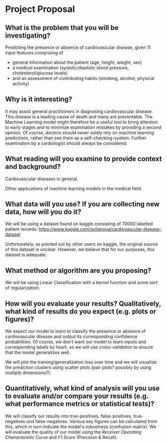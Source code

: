 # Project Proposal

## What is the problem that you will be investigating?
 
Predicting the presence or absence of cardiovascular disease, given 11 input features comprising of
- general information about the patient (age, height, weight, sex)
- a medical examination (systolic/diastolic blood pressure, cholesterol/glucose levels) 
- and an assessment of contributing habits (smoking, alcohol, physical activity)
 
 
## Why is it interesting?
 
It may assist general practitioners in diagnosing cardiovascular disease. This disease is a leading cause of death and many are preventable. The Machine Learning model might therefore be a useful tool to bring attention to early stages and to minimize examination mistakes by providing a second opinion. Of course, doctors should never solely rely on machine learning predictions, rather than see them as a self-checking-system. Further examination by a cardiologist should always be considered.
 
## What reading will you examine to provide context and background?
 
Cardiovascular diseases in general. 

Other applications of machine learning models in the medical field.
 

## What data will you use? If you are collecting new data, how will you do it?
 
We will be using a dataset found on kaggle consisting of 70000 labelled patient records: https://www.kaggle.com/sulianova/cardiovascular-disease-dataset 

Unfortunately, as pointed out by other users on kaggle, the original source of this dataset is unclear. However, we believe that for our purposes, this dataset is adequate.
 
 
## What method or algorithm are you proposing?
 
We will be using Linear Classification with a kernel function and some sort of regularization.
 
 
## How will you evaluate your results? Qualitatively, what kind of results do you expect (e.g. plots or figures)?
 
We expect our model to learn to classify the presence or absence of cardiovascular disease and output its corresponding confidence probabilities. Of course, we don't want our model to learn inputs and corresponding labels by heart, so we will use _cross-validation_ to ensure that the model generalizes well. 

We will plot the training/generalization loss over time and we will visualize the prediction clusters using scatter plots (pair plots? possibly by using multiple dimensions?).

## Quantitatively, what kind of analysis will you use to evaluate and/or compare your results (e.g. what performance metrics or statistical tests)?
 
We will classify our results into true-positives, false-positives, true-negatives und false-negatives. Various key figures can be calculated from this, which in turn indicate the model's robustness (confusion matrix). We will evaluate the quality of our model using the _Receiver Operating Characteristic Curve_ and _F1 Score_ (Precision & Recall).
